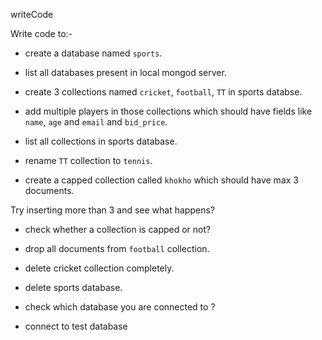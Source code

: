 writeCode

Write code to:-

- create a database named `sports`.
<!--   use sports
switched to db sports
-->
- list all databases present in local mongod server.

<!--  show dbs
admin    40.00 KiB
config  108.00 KiB
local    40.00 KiB
test      8.00 KiB
 -->
- create 3 collections named `cricket`, `football`, `TT` in sports databse.
<!-- db.createCollection("cricket");
{ ok: 1 } -->
<!-- db.createCollection("football");
{ ok: 1 } -->
<!-- db.createCollection("TT");
{ ok: 1 } -->
- add multiple players in those collections which should have fields like `name`, `age` and `email` and `bid_price`.


<!-- 
For Cricket 

db.cricket.insert({"name": "Player 1","age": 26,"email": "player1@email.com","bid_price": "3cr"})
DeprecationWarning: Collection.insert() is deprecated. Use insertOne, insertMany, or bulkWrite.
{
  acknowledged: true,
  insertedIds: { '0': ObjectId("634ad7b466f378b70db1faa6") }
}
db.cricket.insert({"name": "Player 2","age": 27,"email": "player12@email.com","bid_price": "4cr"})
{
  acknowledged: true,
  insertedIds: { '0': ObjectId("634ad7f566f378b70db1faa7") }
}
db.cricket.insert({"name": "Player 3","age": 37,"email": "player123@email.com","bid_price": "6cr"})
{
  acknowledged: true,
  insertedIds: { '0': ObjectId("634ad81766f378b70db1faa8") }
}


For football


db.football.insert({"name": "Player 3","age": 37,"email": "player123@email.com","bid_price": "6cr"})
{
  acknowledged: true,
  insertedIds: { '0': ObjectId("634ad8d766f378b70db1faa9") }
}

db.football.insert({"name": "Player 2","age": 38,"email": "player13@email.com","bid_price": "6cr"})
{
  acknowledged: true,
  insertedIds: { '0': ObjectId("634ad8f766f378b70db1faaa") }
}
sports> db.football.insert({"name": "Player 1","age": 28,"email": "player3@email.com","bid_price": "5cr"})
{
  acknowledged: true,
  insertedIds: { '0': ObjectId("634ad90f66f378b70db1faab") }
}

For TT 



db.TT.insert({"name": "Player 1","age": 28,"email": "player3@email.com","bid_price": "5cr"})
{
  acknowledged: true,
  insertedIds: { '0': ObjectId("634ad93f66f378b70db1faac") }
}
sports> db.TT.insert({"name": "Player 2","age": 29,"email": "player2@email.com","bid_price": "2cr"})
{
  acknowledged: true,
  insertedIds: { '0': ObjectId("634ad96f66f378b70db1faad") }
}
sports> db.TT.insert({"name": "Player 3","age": 24,"email": "player1@email.com","bid_price": "5cr"})
{
  acknowledged: true,
  insertedIds: { '0': ObjectId("634ad98766f378b70db1faae") }
}

 -->

- list all collections in sports database.

<!-- show collections
cricket
football
TT
 -->
- rename `TT` collection to `tennis`.
 <!-- db.TT.renameCollection("tennis")
{ ok: 1 } -->
- create a capped collection called `khokho` which should have max 3 documents.
<!-- 
db.createCollection("khokho", {capped: true, size: 3})
{ ok: 1 }

 -->

  Try inserting more than 3 and see what happens?
<!-- db.khokho.insert({"name": "Player 14","age": 15,"email": "player14@email.com","bid_price": "1.3cr"})
{
  acknowledged: true,
  insertedIds: { '0': ObjectId("634ada7166f378b70db1faaf") }
}
sports> {
...   acknowledged: true,
...   insertedIds: { '0': ObjectId("62e686c74411f58825fd4b29") }
... }
... }
sports>  db.khokho.insert({"name": "Player 14","age": 15,"email": "player14@email.com","bid_price": "1.3cr"})
{
  acknowledged: true,
  insertedIds: { '0': ObjectId("634adaa166f378b70db1fab0") }
}
sports>  db.khokho.insert({"name": "Player 14","age": 15,"email": "player14@email.com","bid_price": "1.3cr"})
{
  acknowledged: true,
  insertedIds: { '0': ObjectId("634adaa666f378b70db1fab1") }
}
sports>  db.khokho.insert({"name": "Player 14","age": 15,"email": "player14@email.com","bid_price": "1.3cr"})
{
  acknowledged: true,
  insertedIds: { '0': ObjectId("634adaa966f378b70db1fab2") }
}
sports>  db.khokho.insert({"name": "Player 14","age": 15,"email": "player14@email.com","bid_price": "1.3cr"})
{
  acknowledged: true,
  insertedIds: { '0': ObjectId("634adaab66f378b70db1fab3") }
}
db.khokho.insert({"name": "Player 7","age": 15,"email": "player17@email.com","bid_price": "1.3cr"})
{
  acknowledged: true,
  insertedIds: { '0': ObjectId("634adb3066f378b70db1fab4") }
}
sports>  db.khokho.insert({"name": "Player 8","age": 15,"email": "player17@email.com","bid_price": "1.3cr"})
{
  acknowledged: true,
  insertedIds: { '0': ObjectId("634adb3a66f378b70db1fab5") }
}
spor -->
  <!--  db.khokho.find()
[
  {
    _id: ObjectId("634adb3066f378b70db1fab4"),
    name: 'Player 7',
    age: 15,
    email: 'player17@email.com',
    bid_price: '1.3cr'
  },
  {
    _id: ObjectId("634adb3a66f378b70db1fab5"),
    name: 'Player 8',
    age: 15,
    email: 'player17@email.com',
    bid_price: '1.3cr'
  }
]


delete Old data -->
- check whether a collection is capped or not?

<!--  
db.football.stats()
db.tennis.stats()

 -->
- drop all documents from `football` collection.
<!-- db.football.remove({})
{ acknowledged: true, deletedCount: 3 } -->

- delete cricket collection completely.
<!-- db.cricket.drop()
true
 -->
- delete sports database.
<!-- db.dropDatabase()
{ ok: 1, dropped: 'sports' }
 -->
- check which database you are connected to ?
 <!-- db
sports -->

- connect to test database
<!-- use test
switched to db test
 -->
